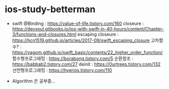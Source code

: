# ios-study-betterman
- swift
@Binding : https://value-of-life.tistory.com/160
closeure : https://devxoul.gitbooks.io/ios-with-swift-in-40-hours/content/Chapter-3/functions-and-closures.html
escaping closeure : https://hcn1519.github.io/articles/2017-09/swift_escaping_closure
고차함수? : https://yagom.github.io/swift_basic/contents/22_higher_order_function/
함수형프로그래밍 : https://borabong.tistory.com/5
순환참조 : https://babbab2.tistory.com/27
deinit : https://0urtrees.tistory.com/132
선언형프로그래밍 : https://hyerios.tistory.com/110

- Algorithm
은 공부중...
